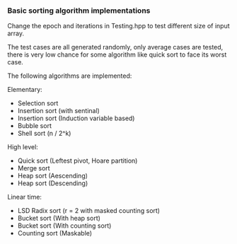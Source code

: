 ### Basic sorting algorithm implementations

Change the epoch and iterations in Testing.hpp to test different size of input array.

The test cases are all generated randomly, only average cases are tested, there is very low chance for some algorithm like quick sort to face its worst case.

The following algorithms are implemented:

Elementary:
- Selection sort
- Insertion sort (with sentinal)
- Insertion sort (Induction variable based)
- Bubble sort
- Shell sort (n / 2^k)

High level:
- Quick sort (Leftest pivot, Hoare partition)
- Merge sort
- Heap sort (Aescending)
- Heap sort (Descending)

Linear time:
- LSD Radix sort (r = 2 with masked counting sort)
- Bucket sort (With heap sort)
- Bucket sort (With counting sort)
- Counting sort (Maskable)

